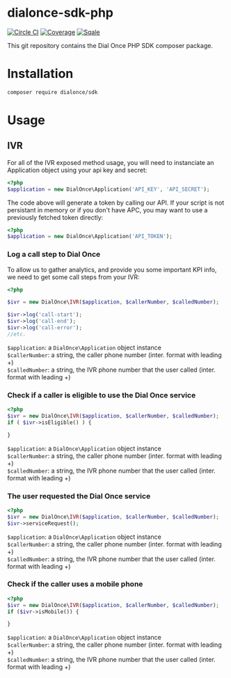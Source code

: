 # dialonce-sdk-php

[![Circle CI](https://circleci.com/gh/dial-once/dialonce-sdk-php/tree/develop.svg?style=shield)](https://circleci.com/gh/dial-once/dialonce-sdk-php)
[![Coverage](http://badges.dialonce.io/?resource=dialonce-sdk-php&metrics=coverage)](http://sonar.dialonce.io/overview/coverage?id=dialonce-sdk-php)
[![Sqale](http://badges.dialonce.io/?resource=dialonce-sdk-php&metrics=sqale_rating)](http://sonar.dialonce.io/overview/debt?id=dialonce-sdk-php)

This git repository contains the Dial Once PHP SDK composer package.

# Installation

```bash
composer require dialonce/sdk
```

# Usage

## IVR
For all of the IVR exposed method usage, you will need to instanciate an Application object using your api key and secret:

```php
<?php
$application = new DialOnce\Application('API_KEY', 'API_SECRET');
```

The code above will generate a token by calling our API. If your script is not persistant in memory or if you don't have APC, you may want to use a previously fetched token directly:
```php
<?php
$application = new DialOnce\Application('API_TOKEN');
```

### Log a call step to Dial Once
To allow us to gather analytics, and provide you some important KPI info, we need to get some call steps from your IVR:

```php
<?php

$ivr = new DialOnce\IVR($application, $callerNumber, $calledNumber);

$ivr->log('call-start');
$ivr->log('call-end');
$ivr->log('call-error');
//etc.
```

`$application`: a `DialOnce\Application` object instance  
`$callerNumber`: a string, the caller phone number (inter. format with leading +)  
`$calledNumber`: a string, the IVR phone number that the user called (inter. format with leading +)

### Check if a caller is eligible to use the Dial Once service

```php
<?php
$ivr = new DialOnce\IVR($application, $callerNumber, $calledNumber);
if ( $ivr->isEligible() ) {

}
```
`$application`: a `DialOnce\Application` object instance  
`$callerNumber`: a string, the caller phone number (inter. format with leading +)  
`$calledNumber`: a string, the IVR phone number that the user called (inter. format with leading +)

### The user requested the Dial Once service

```php
<?php
$ivr = new DialOnce\IVR($application, $callerNumber, $calledNumber);
$ivr->serviceRequest();
```
`$application`: a `DialOnce\Application` object instance  
`$callerNumber`: a string, the caller phone number (inter. format with leading +)  
`$calledNumber`: a string, the IVR phone number that the user called (inter. format with leading +)

### Check if the caller uses a mobile phone

```php
<?php
$ivr = new DialOnce\IVR($application, $callerNumber, $calledNumber);
if ($ivr->isMobile()) {

}
```
`$application`: a `DialOnce\Application` object instance  
`$callerNumber`: a string, the caller phone number (inter. format with leading +)  
`$calledNumber`: a string, the IVR phone number that the user called (inter. format with leading +)